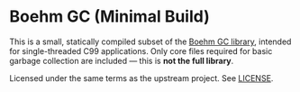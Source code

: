  # Boehm GC (Minimal Build)
 
 This is a small, statically compiled subset of the [Boehm GC library](https://github.com/ivmai/bdwgc), intended for single-threaded C99 applications. Only core files required for basic garbage collection are included — this is **not the full library**. 
 
 Licensed under the same terms as the upstream project. See [LICENSE](https://github.com/ivmai/bdwgc/tree/v8.2.8/#copyright--warranty).